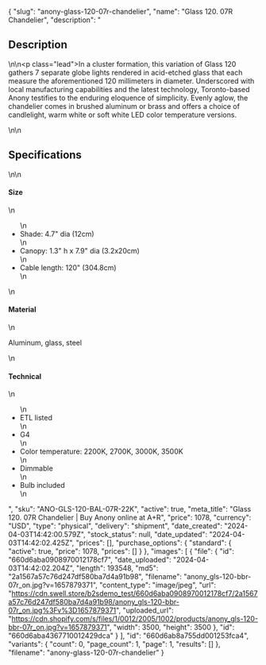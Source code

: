 {
  "slug": "anony-glass-120-07r-chandelier",
  "name": "Glass 120. 07R Chandelier",
  "description": "<h2>Description</h2>\n<!-- split -->\n<p class=\"lead\">In a cluster formation, this variation of Glass 120 gathers 7 separate globe lights rendered in acid-etched glass that each measure the aforementioned 120 millimeters in diameter. Underscored with local manufacturing capabilities and the latest technology, Toronto-based Anony testifies to the enduring eloquence of simplicity. Evenly aglow, the chandelier comes in brushed aluminum or brass and offers a choice of candlelight, warm white or soft white LED color temperature versions. </p>\n<!-- split -->\n<h2>Specifications</h2>\n<!-- split -->\n<h4>Size</h4>\n<ul>\n<li>Shade: 4.7\" dia (12cm)</li>\n<li>Canopy: 1.3\" h x 7.9\" dia (3.2x20cm)</li>\n<li>Cable length: 120\" (304.8cm)</li>\n</ul>\n<h4>Material</h4>\n<p>Aluminum, glass, steel</p>\n<h4>Technical</h4>\n<ul>\n<li>ETL listed</li>\n<li>G4</li>\n<li>Color temperature: 2200K, 2700K, 3000K, 3500K</li>\n<li>Dimmable</li>\n<li>Bulb included</li>\n</ul>",
  "sku": "ANO-GLS-120-BAL-07R-22K",
  "active": true,
  "meta_title": "Glass 120. 07R Chandelier | Buy Anony online at A+R",
  "price": 1078,
  "currency": "USD",
  "type": "physical",
  "delivery": "shipment",
  "date_created": "2024-04-03T14:42:00.579Z",
  "stock_status": null,
  "date_updated": "2024-04-03T14:42:02.425Z",
  "prices": [],
  "purchase_options": {
    "standard": {
      "active": true,
      "price": 1078,
      "prices": []
    }
  },
  "images": [
    {
      "file": {
        "id": "660d6aba0908970012178cf7",
        "date_uploaded": "2024-04-03T14:42:02.204Z",
        "length": 193548,
        "md5": "2a1567a57c76d247df580ba7d4a91b98",
        "filename": "anony_gls-120-bbr-07r_on.jpg?v=1657879371",
        "content_type": "image/jpeg",
        "url": "https://cdn.swell.store/b2sdemo_test/660d6aba0908970012178cf7/2a1567a57c76d247df580ba7d4a91b98/anony_gls-120-bbr-07r_on.jpg%3Fv%3D1657879371",
        "uploaded_url": "https://cdn.shopify.com/s/files/1/0012/2005/1002/products/anony_gls-120-bbr-07r_on.jpg?v=1657879371",
        "width": 3500,
        "height": 3500
      },
      "id": "660d6aba4367710012429dca"
    }
  ],
  "id": "660d6ab8a755dd001253fca4",
  "variants": {
    "count": 0,
    "page_count": 1,
    "page": 1,
    "results": []
  },
  "filename": "anony-glass-120-07r-chandelier"
}